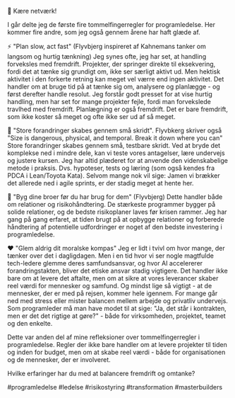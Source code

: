 🤝 Kære netværk!

I går delte jeg de første fire tommelfingerregler for programledelse. Her kommer fire andre, som jeg også gennem årene har haft glæde af.

⚡ "Plan slow, act fast" (Flyvbjerg  inspireret af Kahnemans tanker om langsom og hurtig tænkning)
Jeg synes ofte, jeg har set, at handling forveksles med fremdrift. Projekter, der springer direkte til eksekvering, fordi det at tænke sig grundigt om, ikke ser særligt aktivt ud. Men hektisk aktivitet i den forkerte retning kan meget vel værre end ingen aktivitet. Det handler om at bruge tid på at tænke sig om, analysere og planlægge - og først derefter handle resolut. Jeg forstår godt presset for at vise hurtig handling, men har set for mange projekter fejle, fordi man forvekslede travlhed med fremdrift. Planlægning er også fremdrift. Det er bare fremdrift, som ikke koster så meget og ofte ikke ser ud af så meget. 


🧩 "Store forandringer skabes gennem små skridt". Flyvbkerg skriver også "Size is dangerous, physical, and temporal. Break it down where you can"
Store forandringer skabes gennem små, testbare skridt. Ved at bryde det komplekse ned i mindre dele, kan vi teste vores antagelser, lære undervejs og justere kursen. Jeg har altid plæderet for at anvende den videnskabelige metode i praksis. Dvs. hypoteser, tests og læring (som også kendes fra PDCA i Lean/Toyota Kata). Selvom mange nok vil sige: Jamen vi brækker det allerede ned i agile sprints, er der stadig meget at hente her.

🌉 "Byg dine broer før du har brug for dem" (Flyvbjerg)
Dette handler både om relationer og risikohåndtering. De stærkeste programmer bygger på solide relationer, og de bedste risikoplaner laves før krisen rammer. Jeg har gang på gang erfaret, at tiden brugt på at opbygge relationer og forberede håndtering af potentielle udfordringer er noget af den bedste investering i programledelse.

❤️ "Glem aldrig dit moralske kompas"
Jeg er lidt i tvivl om hvor mange, der tænker over det i dagligdagen. Men i en tid hvor vi ser nogle magtfulde tech-ledere glemme deres samfundsansvar, og hvor AI accelererer forandringstakten, bliver det etiske ansvar stadig vigtigere. Det handler ikke bare om at levere det aftalte, men om at sikre at vores leverancer skaber reel værdi for mennesker og samfund. Og mindst lige så vigtigt - at de mennesker, der er med på rejsen, kommer hele igennem. For mange går ned med stress eller mister balancen mellem arbejde og privatliv undervejs. Som programleder må man have modet til at sige: "Ja, det står i kontrakten, men er det det rigtige at gøre?" - både for virksomheden, projektet, teamet og den enkelte.

Dette var anden del af mine refleksioner over tommelfingerregler i programledelse. Regler der ikke bare handler om at levere projekter til tiden og inden for budget, men om at skabe reel værdi - både for organisationen og de mennesker, der er involveret.

Hvilke erfaringer har du med at balancere fremdrift og omtanke?

#programledelse #ledelse #risikostyring #transformation #masterbuilders